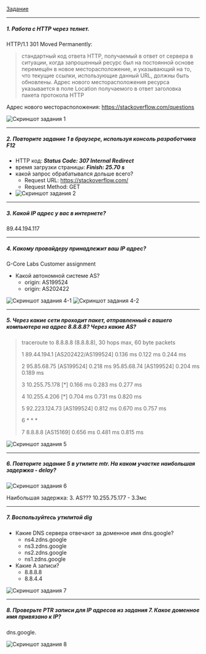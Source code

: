 [Задание](https://github.com/netology-code/sysadm-homeworks/tree/devsys10/03-sysadmin-06-net/README.md)

---
##### 1. Работа c HTTP через телнет. 
HTTP/1.1 301 Moved Permanently:
> стандартный код ответа HTTP, получаемый в ответ от сервера в ситуации, когда запрошенный ресурс был на постоянной основе перемещён в новое месторасположение, и указывающий на то, что текущие ссылки, использующие данный URL, должны быть обновлены. Адрес нового месторасположения ресурса указывается в поле Location получаемого в ответ заголовка пакета протокола HTTP    

Адрес нового месторасположения: https://stackoverflow.com/questions

![Скриншот задания 1](img_7.png)

---
##### 2. Повторите задание 1 в браузере, используя консоль разработчика F12

- HTTP код: ***Status Code: 307 Internal Redirect***
- время загрузки страницы: ***Finish: 25.70 s***
- какой запрос обрабатывался дольше всего?
  - Request URL: https://stackoverflow.com/
  - Request Method: GET
- ![Скриншот задания 2](img.png)

---
##### 3. Какой IP адрес у вас в интернете?
89.44.194.117

---
##### 4. Какому провайдеру принадлежит ваш IP адрес?
G-Core Labs Customer assignment

- Какой автономной системе AS?
  - origin:         AS199524
  - origin:         AS202422

![Скриншот задания 4-1](img_5.png)
![Скриншот задания 4-2](img_6.png)

---
##### 5. Через какие сети проходит пакет, отправленный с вашего компьютера на адрес 8.8.8.8? Через какие AS?

> traceroute to 8.8.8.8 (8.8.8.8), 30 hops max, 60 byte packets
> 
> 1  89.44.194.1 [AS202422/AS199524]  0.136 ms  0.122 ms  0.244 ms
> 
> 2  95.85.68.75 [AS199524]  0.218 ms 95.85.68.74 [AS199524]  0.204 ms  0.189 ms
> 
> 3  10.255.75.178 [*]  0.166 ms  0.283 ms  0.277 ms
> 
> 4  10.255.4.206 [*]  0.704 ms  0.731 ms  0.820 ms
> 
> 5  92.223.124.73 [AS199524]  0.812 ms  0.670 ms  0.757 ms
> 
> 6  * * *
> 
> 7  8.8.8.8 [AS15169]  0.656 ms  0.481 ms  0.815 ms

![Скриншот задания 5](img_4.png)

---
##### 6. Повторите задание 5 в утилите mtr. На каком участке наибольшая задержка - delay?
![Скриншот задания 6](img_1.png)

Наибольшая задержка:  3. AS??? 10.255.75.177 - 3.3мс

---
##### 7. Воспользуйтесь утилитой dig

- Какие DNS сервера отвечают за доменное имя dns.google?
  - ns4.zdns.google
  - ns3.zdns.google
  - ns2.zdns.google
  - ns1.zdns.google
- Какие A записи?
  - 8.8.8.8
  - 8.8.4.4

![Скриншот задания 7](img_3.png)

---
##### 8. Проверьте PTR записи для IP адресов из задания 7. Какое доменное имя привязано к IP?
dns.google.

![Скриншот задания 8](img_2.png)